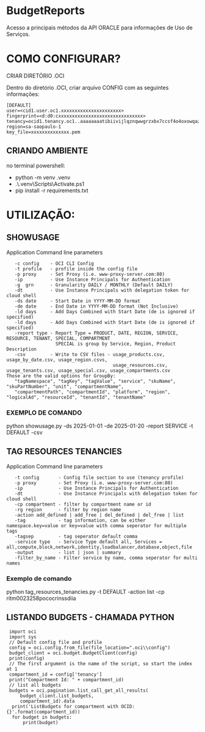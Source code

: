 # BudgetReports
 
Acesso a principais métodos da API ORACLE para informações de Uso de Serviços.


# COMO CONFIGURAR?

CRIAR DIRETÓRIO .OCI

Dentro do diretório .OCI, criar arquivo CONFIG com as seguintes informações:

```
[DEFAULT]
user=<cid1.user.oc1.xxxxxxxxxxxxxxxxxxxxxx>
fingerprint=<d:d0:cxxxxxxxxxxxxxxxxxxxxxxxxxxxxxxx>
tenancy=ocid1.tenancy.oc1..aaaaaaaatibiivijlqznqwwgrzxbx7ccsf4o4oxowqazkds7qurhtus6r6sa
region=sa-saopaulo-1
key_file=xxxxxxxxxxxxxx.pem
```

## CRIANDO AMBIENTE

no terminal powershell:

- python -m venv .venv
- .\\.venv\Scripts\Activate.ps1  
- pip install -r requirements.txt



# UTILIZAÇÃO:


## SHOWUSAGE 
Application Command line parameters

```
   -c config    - OCI CLI Config
   -t profile   - profile inside the config file
   -p proxy     - Set Proxy (i.e. www-proxy-server.com:80)
   -ip          - Use Instance Principals for Authentication
   -g  grn      - Granularity DAILY / MONTHLY (Default DAILY)
   -dt          - Use Instance Principals with delegation token for cloud shell
   -ds date     - Start Date in YYYY-MM-DD format
   -de date     - End Date in YYYY-MM-DD format (Not Inclusive)
   -ld days     - Add Days Combined with Start Date (de is ignored if specified)
   -ld days     - Add Days Combined with Start Date (de is ignored if specified)
   -report type - Report Type = PRODUCT, DATE, REGION, SERVICE, RESOURCE, TENANT, SPECIAL, COMPARTMENT
                  SPECIAL is group by Service, Region, Product Description
   -csv         - Write to CSV files - usage_products.csv, usage_by_date.csv, usage_region.csvs,
                                       usage_resources.csv, usage_tenants.csv, usage_special.csv, usage_compartments.csv
Those are the valid options for GroupBy:
   "tagNamespace", "tagKey", "tagValue", "service", "skuName", "skuPartNumber", "unit", "compartmentName",
   "compartmentPath", "compartmentId", "platform", "region", "logicalAd", "resourceId", "tenantId", "tenantName"

```
### EXEMPLO DE COMANDO
 python showusage.py -ds 2025-01-01 -de 2025-01-20  -report SERVICE -t DEFAULT -csv 


## TAG RESOURCES TENANCIES

Application Command line parameters

```
   -t config       - Config file section to use (tenancy profile)  
   -p proxy        - Set Proxy (i.e. www-proxy-server.com:80) 
   -ip             - Use Instance Principals for Authentication 
   -dt             - Use Instance Principals with delegation token for cloud shell
   -cp compartment - filter by compartment name or id
   -rg region      - filter by region name
   -action add_defined | add_free | del_defined | del_free | list
   -tag            - tag information, can be either namespace.key=value or key=value with comma seperator for multiple tags
   -tagsep         - tag seperator default comma
   -service type   - Service Type default all, Services = all,compute,block,network,identity,loadbalancer,database,object,file
   -output         - list | json | summary
   -filter_by_name - Filter service by name, comma seperator for multi names
```
### Exemplo de comando

python tag_resources_tenancies.py -t DEFAULT -action list -cp ritm0023258pococrinssdiia  

## LISTANDO BUDGETS - CHAMADA PYTHON

```
 import oci
 import sys
 // Default config file and profile
 config = oci.config.from_file(file_location=".oci\\config")
 budget_client = oci.budget.BudgetClient(config)
 print(config)
 // The first argument is the name of the script, so start the index at 1
 compartment_id = config['tenancy']
 print("Compartment Id: " + compartment_id)
 // list all budgets
 budgets = oci.pagination.list_call_get_all_results(
     budget_client.list_budgets,
     compartment_id).data
  print('ListBudgets for compartment with OCID: {}'.format(compartment_id))
  for budget in budgets:
      print(budget)
```
